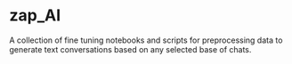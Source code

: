 # zap_AI
A collection of fine tuning notebooks and scripts for preprocessing data to generate text conversations based on any selected base of chats. 
